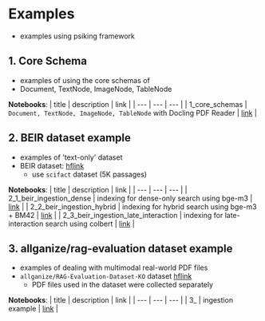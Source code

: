 # Examples
* examples using psiking framework

## 1. Core Schema
* examples of using the core schemas of 
* Document, TextNode, ImageNode, TableNode

**Notebooks**:
| title | description | link |
| --- | --- | --- |
| 1_core_schemas | `Document, TextNode, ImageNode, TableNode` with Docling PDF Reader | [link](./1_core_schemas.ipynb) |


## 2. BEIR dataset example
* examples of 'text-only' dataset
* BEIR dataset: [hflink](https://huggingface.co/BeIR)
    * use `scifact` dataset (5K passages)

**Notebooks**:
| title | description | link |
| --- | --- | --- |
| 2_1_beir_ingestion_dense | indexing for dense-only search using bge-m3 | [link](./2_1_beir_ingestion_dense.ipynb) |
| 2_2_beir_ingestion_hybrid | indexing for hybrid search using bge-m3 + BM42 | [link](./2_2_beir_ingestion_hybrid.ipynb) |
| 2_3_beir_ingestion_late_interaction | indexing for late-interaction search using colbert | [link](./2_3_beir_ingestion_late_interaction.ipynb) |

## 3. allganize/rag-evaluation dataset example
* examples of dealing with multimodal real-world PDF files
* `allganize/RAG-Evaluation-Dataset-KO` dataset [hflink](https://huggingface.co/datasets/allganize/RAG-Evaluation-Dataset-KO)
    * PDF files used in the dataset were collected separately

**Notebooks**:
| title | description | link |
| --- | --- | --- |
| 3_ | ingestion example | [link]() |
